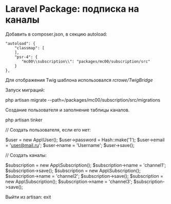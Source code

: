 Laravel Package: подписка на каналы
===================================

Добавить в composer.json, в секцию autoload:

    "autoload": {
        "classmap": [
        ],
        "psr-4": {
           "mc00\\subscription\\": "packages/mc00/subscription/src"
        }
    },

Для отображения Twig шаблона использовался *rcrowe/TwigBridge*

Запуск миграций:

php artisan migrate --path=/packages/mc00/subscription/src/migrations

Создание пользователя и заполнение таблицы каналов.

php artisan tinker

// Создать пользователя, если его нет:

$user = new App\User();
$user->password = Hash::make('1');
$user->email = 'user@mail.ru';
$user->name = 'Username';
$user->save();

// Создать каналы:

$subscription = new App\Subscription();
$subscription->name = 'channel1';
$subscription->save();
$subscription = new App\Subscription();
$subscription->name = 'channel2';
$subscription->save();
$subscription = new App\Subscription();
$subscription->name = 'channel3';
$subscription->save();

Выйти из artisan: exit

